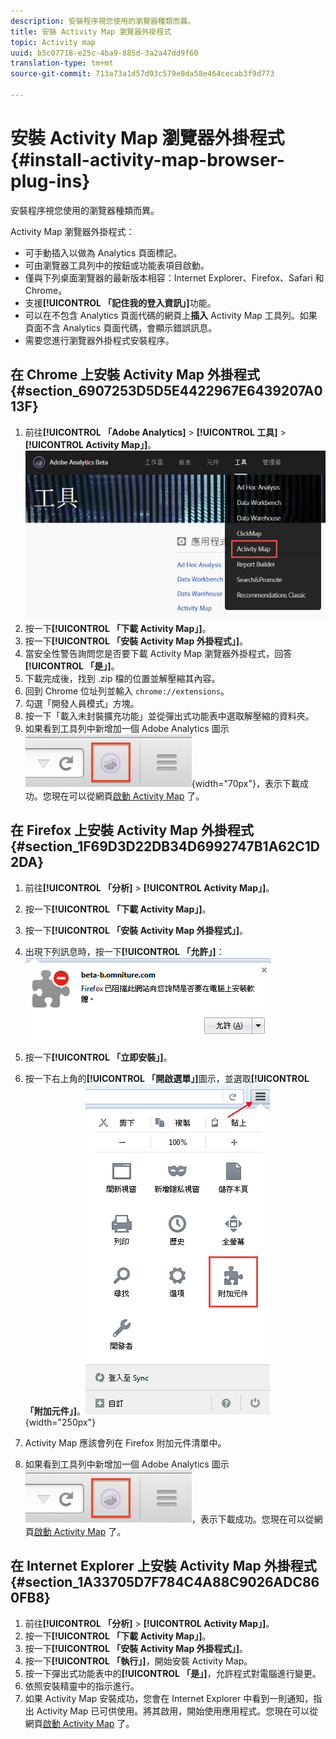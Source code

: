 ```yaml
---
description: 安裝程序視您使用的瀏覽器種類而異。
title: 安裝 Activity Map 瀏覽器外掛程式
topic: Activity map
uuid: b5c07718-e25c-4ba9-885d-3a2a47dd9f60
translation-type: tm+mt
source-git-commit: 713a73a1d57d93c579e0da58e464cecab3f9d773

---
```



# 安裝 Activity Map 瀏覽器外掛程式{#install-activity-map-browser-plug-ins}

安裝程序視您使用的瀏覽器種類而異。

Activity Map 瀏覽器外掛程式：

* 可手動插入以做為 Analytics 頁面標記。
* 可由瀏覽器工具列中的按鈕或功能表項目啟動。
* 僅與下列桌面瀏覽器的最新版本相容：Internet Explorer、Firefox、Safari 和 Chrome。
* 支援&#x200B;**[!UICONTROL 「記住我的登入資訊」]**&#x200B;功能。
* 可以在不包含 Analytics 頁面代碼的網頁上&#x200B;**插入** Activity Map 工具列。如果頁面不含 Analytics 頁面代碼，會顯示錯誤訊息。
* 需要您進行瀏覽器外掛程式安裝程序。

## 在 Chrome 上安裝 Activity Map 外掛程式 {#section_6907253D5D5E4422967E6439207A013F}

1. 前往&#x200B;**[!UICONTROL 「Adobe Analytics]** > **[!UICONTROL 工具]** > **[!UICONTROL Activity Map」]**。![](assets/install_am.png)
1. 按一下&#x200B;**[!UICONTROL 「下載 Activity Map」]**。
1. 按一下&#x200B;**[!UICONTROL 「安裝 Activity Map 外掛程式」]**。
1. 當安全性警告詢問您是否要下載 Activity Map 瀏覽器外掛程式，回答&#x200B;**[!UICONTROL 「是」]**。
1. 下載完成後，找到 .zip 檔的位置並解壓縮其內容。
1. 回到 Chrome 位址列並輸入 `chrome://extensions`。
1. 勾選「開發人員模式」方塊。
1. 按一下「載入未封裝擴充功能」並從彈出式功能表中選取解壓縮的資料夾。
1. 如果看到工具列中新增加一個 Adobe Analytics 圖示  ![](assets/an_icon.png){width=&quot;70px&quot;}，表示下載成功。您現在可以從網頁[啟動 Activity Map](/help/analyze/activity-map/activitymap-getting-started/activitymap-getting-started-users/activitymap-launch.md) 了。

## 在 Firefox 上安裝 Activity Map 外掛程式 {#section_1F69D3D22DB34D6992747B1A62C1D2DA}

1. 前往&#x200B;**[!UICONTROL 「分析]** > **[!UICONTROL Activity Map」]**。

1. 按一下&#x200B;**[!UICONTROL 「下載 Activity Map」]**。
1. 按一下&#x200B;**[!UICONTROL 「安裝 Activity Map 外掛程式」]**。
1. 出現下列訊息時，按一下&#x200B;**[!UICONTROL 「允許」]**：![](assets/firefox_install2.png)
1. 按一下&#x200B;**[!UICONTROL 「立即安裝」]**。
1. 按一下右上角的&#x200B;**[!UICONTROL 「開啟選單」]**&#x200B;圖示，並選取&#x200B;**[!UICONTROL 「附加元件」]**。![](assets/firefox_install3.png){width=&quot;250px&quot;}
1. Activity Map 應該會列在 Firefox 附加元件清單中。
1. 如果看到工具列中新增加一個 Adobe Analytics 圖示 ![](assets/an_icon.png)，表示下載成功。您現在可以從網頁[啟動 Activity Map](/help/analyze/activity-map/activitymap-getting-started/activitymap-getting-started-users/activitymap-launch.md) 了。

## 在 Internet Explorer 上安裝 Activity Map 外掛程式 {#section_1A33705D7F784C4A88C9026ADC860FB8}

1. 前往&#x200B;**[!UICONTROL 「分析]** > **[!UICONTROL Activity Map」]**。
1. 按一下&#x200B;**[!UICONTROL 「下載 Activity Map」]**。
1. 按一下&#x200B;**[!UICONTROL 「安裝 Activity Map 外掛程式」]**。
1. 按一下&#x200B;**[!UICONTROL 「執行」]**，開始安裝 Activity Map。
1. 按一下彈出式功能表中的&#x200B;**[!UICONTROL 「是」]**，允許程式對電腦進行變更。
1. 依照安裝精靈中的指示進行。
1. 如果 Activity Map 安裝成功，您會在 Internet Explorer 中看到一則通知，指出 Activity Map 已可供使用。將其啟用，開始使用應用程式。您現在可以從網頁[啟動 Activity Map](/help/analyze/activity-map/activitymap-getting-started/activitymap-getting-started-users/activitymap-launch.md) 了。
